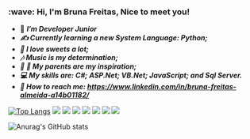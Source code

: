  <h3>:wave: Hi, I'm Bruna Freitas, Nice to meet you!</h3>

- :woman: <i><b>I’m Developer Junior <br/>
- &#9997; Currently learning a new System Language: Python; <br/>
- 🍰 I love sweets a lot; <br/>
- :notes: Music is my determination; <br/>
- :older_woman: :older_man: My parents are my inspiration; <br/>
- :computer: My skills are: C#; ASP.Net; VB.Net; JavaScript; and Sql Server.<br/>
- :speech_balloon: How to reach me: https://www.linkedin.com/in/bruna-freitas-almeida-a14b01182/ </i></b>

<!---
CrowPc/CrowPc is a ✨ special ✨ repository because its `README.md` (this file) appears on your GitHub profile.
You can click the Preview link to take a look at your changes.
--->

[![Top Langs](https://github-readme-stats.vercel.app/api/top-langs/?username=BrunaFreitasAlmeida&layout=demo)](https://github.com/anuraghazra/github-readme-stats) <img src="https://img.icons8.com/color/48/000000/c-sharp-logo-2.png"/> <img src="https://img.icons8.com/color/48/000000/javascript--v1.png"/> <img src="https://img.icons8.com/color/48/000000/html-5--v1.png"/> <img src="https://img.icons8.com/color/48/000000/css3.png"/> <img src="https://img.icons8.com/color/48/000000/typescript.png"/> <img src="https://img.icons8.com/color/48/000000/microsoft-sql-server.png"/> <img src="https://img.icons8.com/fluency/48/000000/mysql-logo.png"/>

![Anurag's GitHub stats](https://github-readme-stats.vercel.app/api?username=anuraghazra&show_icons=true&theme=dracula)

